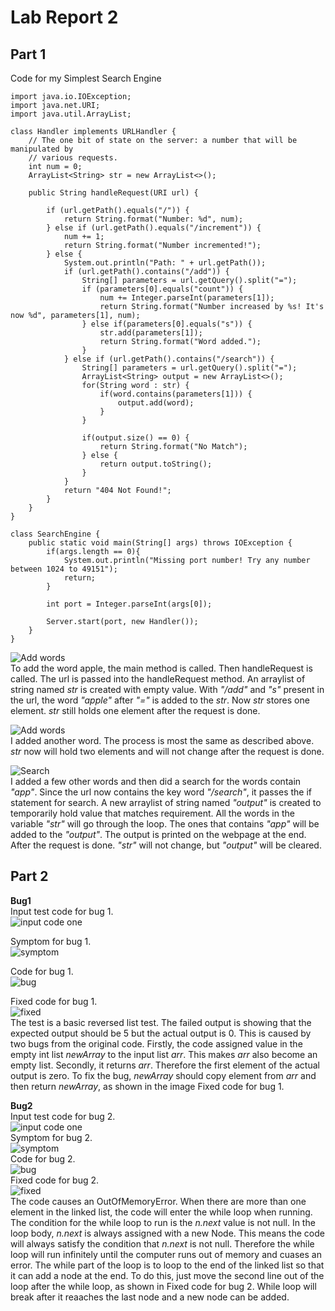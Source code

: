 # Lab Report 2
## Part 1
Code for my Simplest Search Engine
```
import java.io.IOException;
import java.net.URI;
import java.util.ArrayList;

class Handler implements URLHandler {
    // The one bit of state on the server: a number that will be manipulated by
    // various requests.
    int num = 0;
    ArrayList<String> str = new ArrayList<>();

    public String handleRequest(URI url) {

        if (url.getPath().equals("/")) {
            return String.format("Number: %d", num);
        } else if (url.getPath().equals("/increment")) {
            num += 1;
            return String.format("Number incremented!");
        } else {
            System.out.println("Path: " + url.getPath());
            if (url.getPath().contains("/add")) {
                String[] parameters = url.getQuery().split("=");
                if (parameters[0].equals("count")) {
                    num += Integer.parseInt(parameters[1]);
                    return String.format("Number increased by %s! It's now %d", parameters[1], num);
                } else if(parameters[0].equals("s")) {
                    str.add(parameters[1]);
                    return String.format("Word added.");
                }
            } else if (url.getPath().contains("/search")) {
                String[] parameters = url.getQuery().split("=");
                ArrayList<String> output = new ArrayList<>();
                for(String word : str) {
                    if(word.contains(parameters[1])) {
                        output.add(word);
                    }
                }
                
                if(output.size() == 0) {
                    return String.format("No Match");
                } else {
                    return output.toString();
                }
            }
            return "404 Not Found!";
        }
    }
}

class SearchEngine {
    public static void main(String[] args) throws IOException {
        if(args.length == 0){
            System.out.println("Missing port number! Try any number between 1024 to 49151");
            return;
        }

        int port = Integer.parseInt(args[0]);

        Server.start(port, new Handler());
    }
}
```

![Add words](./searchEngine1.png)<br />
To add the word apple, the main method is called. Then handleRequest is called. The url is passed into the handleRequest method. An arraylist of string named *str* is created with empty value. With *"/add"* and *"s"* present in the url, the word *"apple"* after *"="* is added to the *str*. Now *str* stores one element. *str* still holds one element after the request is done. 

![Add words](./searchEngine2.png)<br />
I added another word. The process is most the same as described above. *str* now will hold two elements and will not change after the request is done.

![Search](./searchEngine3.png)<br />
I added a few other words and then did a search for the words contain *"app"*. Since the url now contains the key word *"/search"*, it passes the if statement for search. A new arraylist of string named *"output"* is created to temporarily hold value that matches requirement. All the words in the variable *"str"* will go through the loop. The ones that contains *"app"* will be added to the *"output"*. The output is printed on the webpage at the end. After the request is done. *"str"* will not change, but *"output"* will be cleared. 


## Part 2
**Bug1**<br>
Input test code for bug 1.<br>
![input code one](./testcode1.png)<br>

Symptom for bug 1.<br>
![symptom](./output1.jpg)<br>

Code for bug 1.<br>
![bug](./bug1_code.jpg)<br>

Fixed code for bug 1.<br>
![fixed](./fixedcode1.png)<br>
The test is a basic reversed list test. The failed output is showing that the expected output should be 5 but the actual output is 0. This is caused by two bugs from the original code. Firstly, the code assigned value in the empty int list *newArray* to the input list *arr*. This makes *arr* also become an empty list. Secondly, it returns *arr*. Therefore the first element of the actual output is zero. To fix the bug, *newArray* should copy element from *arr* and then return *newArray*, as shown in the image Fixed code for bug 1.

**Bug2**<br>
Input test code for bug 2.<br>
![input code one](./testcode2.png)<br>
Symptom for bug 2.<br>
![symptom](./output2.png)<br>
Code for bug 2.<br>
![bug](./bug2_code.png)<br>
Fixed code for bug 2.<br>
![fixed](./fixedcode2.png)<br>
The code causes an OutOfMemoryError. When there are more than one element in the linked list, the code will enter the while loop when running. The condition for the while loop to run is the *n.next* value is not null. In the loop body, *n.next* is always assigned with a new Node. This means the code will always satisfy the condition that *n.next* is not null. Therefore the while loop will run infinitely until the computer runs out of memory and cuases an error. The while part of the loop is to loop to the end of the linked list so that it can add a node at the end. To do this, just move the second line out of the loop after the while loop, as shown in Fixed code for bug 2. While loop will break after it reaaches the last node and a new node can be added. 
